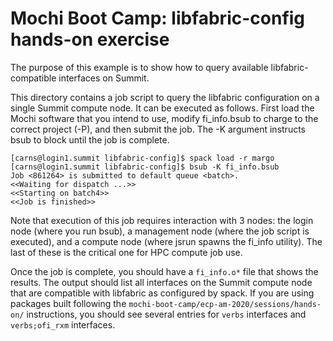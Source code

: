 # Mochi Boot Camp: libfabric-config hands-on exercise

The purpose of this example is to show how to query available
libfabric-compatible interfaces on Summit.

This directory contains a job script to query the libfabric configuration
on a single Summit compute node.  It can be executed as follows. First
load the Mochi software that you intend to use, modify fi\_info.bsub to charge to the correct project (-P), and then submit the job.  The 
-K argument instructs bsub to block until the job is complete.

```
[carns@login1.summit libfabric-config]$ spack load -r margo
[carns@login1.summit libfabric-config]$ bsub -K fi_info.bsub 
Job <861264> is submitted to default queue <batch>.
<<Waiting for dispatch ...>>
<<Starting on batch4>>
<<Job is finished>>
```

Note that execution of this job requires interaction with 3 nodes:
the login node (where you run bsub), a management node (where the
job script is executed), and a compute node (where jsrun spawns the
fi\_info utility).  The last of these is the critical one for HPC
compute job use.

Once the job is complete, you should have a `fi_info.o*` file
that shows the results.  The output should list all interfaces
on the Summit compute node that are compatible with libfabric as
configured by spack.  If you are using packages built following the
`mochi-boot-camp/ecp-am-2020/sessions/hands-on/` instructions, you should
see several entries for `verbs` interfaces and `verbs;ofi_rxm` interfaces.

